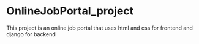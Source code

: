 # OnlineJobPortal_project
This project is an online job portal that uses html and css for frontend and django for backend
